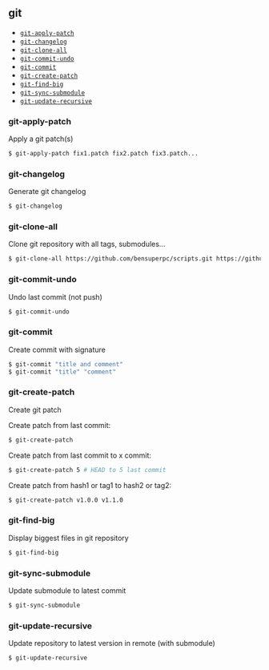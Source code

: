 

## git

 - [`git-apply-patch`](#git-apply-patch)
 - [`git-changelog`](#git-changelog)
 - [`git-clone-all`](#git-clone-all)
 - [`git-commit-undo`](#git-commit-undo)
 - [`git-commit`](#git-commit)
 - [`git-create-patch`](#git-commit)
 - [`git-find-big`](#git-find-big)
 - [`git-sync-submodule`](#git-sync-submodule)
 - [`git-update-recursive`](#git-update-recursive) 

### git-apply-patch

Apply a git patch(s)

```bash
$ git-apply-patch fix1.patch fix2.patch fix3.patch...
```

### git-changelog

Generate git changelog

```bash
$ git-changelog
```

### git-clone-all

Clone git repository with all tags, submodules...

```bash
$ git-clone-all https://github.com/bensuperpc/scripts.git https://github.com/bensuperpc/scripts.git ...
```

### git-commit-undo

Undo last commit (not push)

```bash
$ git-commit-undo
```

### git-commit

Create commit with signature

```bash
$ git-commit "title and comment"
$ git-commit "title" "comment"
```

### git-create-patch

Create git patch

Create patch from last commit:

```bash
$ git-create-patch
```

Create patch from last commit to x commit:

```bash
$ git-create-patch 5 # HEAD to 5 last commit
```

Create patch from hash1 or tag1 to hash2 or tag2:

```bash
$ git-create-patch v1.0.0 v1.1.0
```

### git-find-big

Display biggest files in git repository

```bash
$ git-find-big
```

### git-sync-submodule

Update submodule to latest commit

```bash
$ git-sync-submodule
```

### git-update-recursive

Update repository to latest version in remote (with submodule)

```bash
$ git-update-recursive
```
